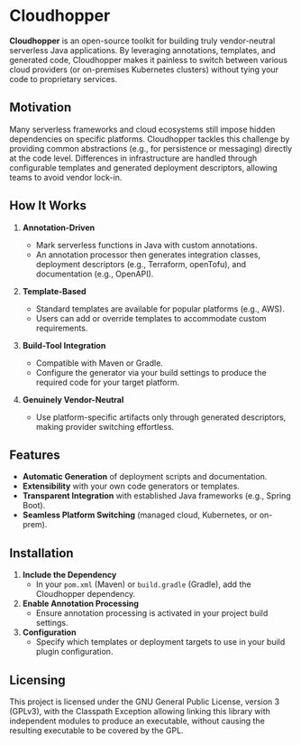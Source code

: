 # Cloudhopper

**Cloudhopper** is an open-source toolkit for building truly vendor-neutral serverless Java applications. By leveraging annotations, templates, and generated code, Cloudhopper makes it painless to switch between various cloud providers (or on-premises Kubernetes clusters) without tying your code to proprietary services.

## Motivation

Many serverless frameworks and cloud ecosystems still impose hidden dependencies on specific platforms. Cloudhopper tackles this challenge by providing common abstractions (e.g., for persistence or messaging) directly at the code level. Differences in infrastructure are handled through configurable templates and generated deployment descriptors, allowing teams to avoid vendor lock-in.

## How It Works

1. **Annotation-Driven**
   - Mark serverless functions in Java with custom annotations.
   - An annotation processor then generates integration classes, deployment descriptors (e.g., Terraform, openTofu), and documentation (e.g., OpenAPI).

2. **Template-Based**
   - Standard templates are available for popular platforms (e.g., AWS).
   - Users can add or override templates to accommodate custom requirements.

3. **Build-Tool Integration**
   - Compatible with Maven or Gradle.
   - Configure the generator via your build settings to produce the required code for your target platform.

4. **Genuinely Vendor-Neutral**
   - Use platform-specific artifacts only through generated descriptors, making provider switching effortless.

## Features

- **Automatic Generation** of deployment scripts and documentation.
- **Extensibility** with your own code generators or templates.
- **Transparent Integration** with established Java frameworks (e.g., Spring Boot).
- **Seamless Platform Switching** (managed cloud, Kubernetes, or on-prem).

## Installation

1. **Include the Dependency**
   - In your `pom.xml` (Maven) or `build.gradle` (Gradle), add the Cloudhopper dependency.
2. **Enable Annotation Processing**
   - Ensure annotation processing is activated in your project build settings.
3. **Configuration**
   - Specify which templates or deployment targets to use in your build plugin configuration.

## Licensing

This project is licensed under the GNU General Public License, version 3 (GPLv3),
with the Classpath Exception allowing linking this library with independent modules
to produce an executable, without causing the resulting executable to be covered by the GPL.



